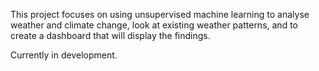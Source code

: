This project focuses on using unsupervised machine learning to analyse weather and climate change, look at existing weather patterns, 
and to create a dashboard that will display the findings.

Currently in development.